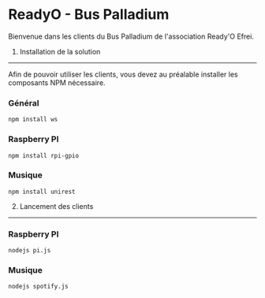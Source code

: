 ReadyO - Bus Palladium
========================

Bienvenue dans les clients du Bus Palladium de l'association Ready'O Efrei.

1) Installation de la solution
----------------------------------

Afin de pouvoir utiliser les clients, vous devez au préalable installer les composants NPM nécessaire.

### Général

    npm install ws


### Raspberry PI

	npm install rpi-gpio


### Musique

	npm install unirest


2) Lancement des clients
----------------------------------

### Raspberry PI
	nodejs pi.js


### Musique
	nodejs spotify.js
